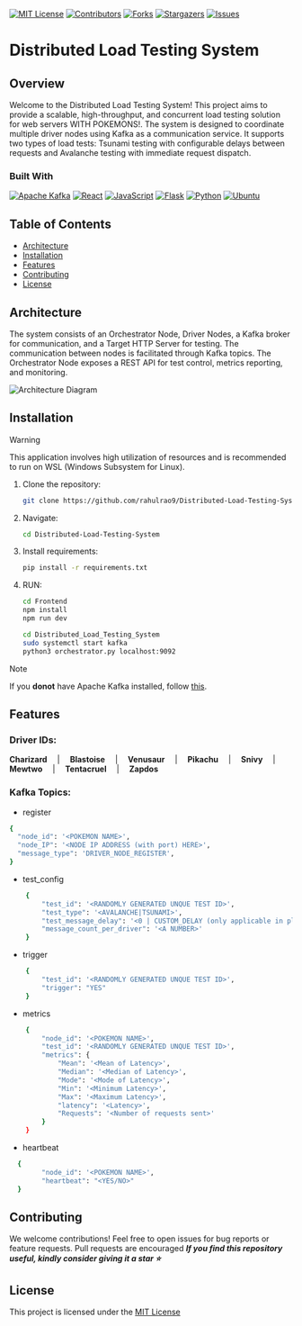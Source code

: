 [![MIT License][license-shield]][license-url]
[![Contributors][contributors-shield]][contributors-url]
[![Forks][forks-shield]][forks-url]
[![Stargazers][stars-shield]][stars-url]
[![Issues][issues-shield]][issues-url]
# Distributed Load Testing System

## Overview

Welcome to the Distributed Load Testing System! This project aims to provide a scalable, high-throughput, and concurrent load testing solution for web servers WITH POKEMONS!. The system is designed to coordinate multiple driver nodes using Kafka as a communication service. It supports two types of load tests: Tsunami testing with configurable delays between requests and Avalanche testing with immediate request dispatch.

### Built With

[![Apache Kafka][Apache Kafka.js]][kafka-url]
[![React][React.js]][React-url]
[![JavaScript][Js.js]][Js-url]
[![Flask][Flask.js]][Flask-url]
[![Python][Python.js]][Python-url]
[![Ubuntu][Ubuntu.js]][Ubuntu-url]

## Table of Contents

- [Architecture](#architecture)
- [Installation](#Installation)
- [Features](#features)
- [Contributing](#contributing)
- [License](#license)

## Architecture

The system consists of an Orchestrator Node, Driver Nodes, a Kafka broker for communication, and a Target HTTP Server for testing. The communication between nodes is facilitated through Kafka topics. The Orchestrator Node exposes a REST API for test control, metrics reporting, and monitoring.

![Architecture Diagram](https://github.com/rahulrao9/Distributed-Load-Testing-System/blob/main/Architecture.png)

## Installation

> [!WARNING]
> This application involves high utilization of resources and is recommended to run on WSL (Windows Subsystem for Linux).

1. Clone the repository:

   ```bash
   git clone https://github.com/rahulrao9/Distributed-Load-Testing-System.git
   ```
   
2. Navigate:

   ```bash
   cd Distributed-Load-Testing-System
   ```
   
3. Install requirements:

   ```bash
   pip install -r requirements.txt
   ```
   
4. RUN:

   ```bash
   cd Frontend
   npm install
   npm run dev
   ```
   
   ```bash
   cd Distributed_Load_Testing_System
   sudo systemctl start kafka
   python3 orchestrator.py localhost:9092
   ```
>[!NOTE]
>If you **donot** have Apache Kafka installed, follow [this](https://github.com/pranav-ambig/YADLTS/blob/main/Kafka/installation.md).

## Features
### Driver IDs:
**Charizard** &emsp;|  &emsp;**Blastoise**  &emsp;|  &emsp;**Venusaur**  &emsp;|  &emsp;**Pikachu**  &emsp;|  &emsp;**Snivy**  &emsp;|  &emsp;**Mewtwo**  &emsp;|  &emsp;**Tentacruel**  &emsp;|  &emsp;**Zapdos**


### Kafka Topics:
* register
```bash
{
  "node_id": '<POKEMON NAME>',
  "node_IP": '<NODE IP ADDRESS (with port) HERE>',
  "message_type": 'DRIVER_NODE_REGISTER',
}
```
* test_config
```bash
    {
        "test_id": '<RANDOMLY GENERATED UNQUE TEST ID>',
        "test_type": '<AVALANCHE|TSUNAMI>',
        "test_message_delay": '<0 | CUSTOM_DELAY (only applicable in place of Tsunami testing)>',
        "message_count_per_driver": '<A NUMBER>'
    }
```
* trigger
```bash
    {
        "test_id": '<RANDOMLY GENERATED UNQUE TEST ID>',
        "trigger": "YES"
    }
```
* metrics
```bash
    {
        "node_id": '<POKEMON NAME>',
        "test_id": '<RANDOMLY GENERATED UNQUE TEST ID>',
        "metrics": {
            "Mean": '<Mean of Latency>',
            "Median": '<Median of Latency>',
            "Mode": '<Mode of Latency>',
            "Min": '<Minimum Latency>',
            "Max": '<Maximum Latency>',
            "latency": '<Latency>',
            "Requests": '<Number of requests sent>'
        }
    }
```
* heartbeat
```bash
  {
        "node_id": '<POKEMON NAME>',
        "heartbeat": "<YES/NO>"
  }
```

## Contributing
We welcome contributions! Feel free to open issues for bug reports or feature requests. Pull requests are encouraged
***If you find this repository useful, kindly consider giving it a star ⭐️***

## License
This project is licensed under the [MIT License](https://github.com/pranav-ambig/YADLTS/blob/main/MIT-LICENSE.txt)


<!-- MARKDOWN LINKS & IMAGES -->

[contributors-shield]: https://img.shields.io/github/contributors/pranav-ambig/YADLTS.svg?style=for-the-badge
[contributors-url]: https://github.com/pranav-ambig/YADLTS/graphs/contributors
[license-shield]: https://img.shields.io/github/license/othneildrew/Best-README-Template.svg?style=for-the-badge
[license-url]: https://github.com/pranav-ambig/YADLTS/blob/main/MIT-LICENSE.txt
[forks-shield]: https://img.shields.io/github/forks/pranav-ambig/YADLTS.svg?style=for-the-badge
[forks-url]: https://github.com/pranav-ambig/YADLTS/forks
[stars-shield]: https://img.shields.io/github/stars/pranav-ambig/YADLTS.svg?style=for-the-badge
[stars-url]: https://github.com/pranav-ambig/YADLTSe/stargazers
[issues-shield]: https://img.shields.io/github/issues/pranav-ambig/YADLTS.svg?style=for-the-badge
[issues-url]: https://github.com/pranav-ambig/YADLTS/issues

[Apache Kafka.js]: https://img.shields.io/badge/Apache%20Kafka-000?style=for-the-badge&logo=apachekafka
[kafka-url]: https://kafka.apache.org/
[React.js]: https://img.shields.io/badge/React-20232A?style=for-the-badge&logo=react&logoColor=61DAFB
[React-url]: https://reactjs.org/
[Js.js]: https://img.shields.io/badge/JavaScript-F7DF1E?style=for-the-badge&logo=javascript&logoColor=black
[Js-url]: https://www.javascript.com/
[Flask.js]: https://img.shields.io/badge/Flask-000000?style=for-the-badge&logo=flask&logoColor=white
[Flask-url]: https://flask.palletsprojects.com/en/3.0.x/
[Python.js]: https://img.shields.io/badge/Python-3776AB?style=for-the-badge&logo=python&logoColor=white
[Python-url]: https://www.python.org
[Ubuntu.js]: https://img.shields.io/badge/Ubuntu-E95420?style=for-the-badge&logo=ubuntu&logoColor=white
[Ubuntu-url]: https://ubuntu.com/


